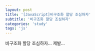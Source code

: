 ```yaml
---
layout: post
title: '[JavaScript]비구조화 할당 조심하자'
subtitle: '비구조화 할당 조심하자'
categories: 'study'
tags: 'js'
---
```


비구조화 할당 조심하자... 제발...
